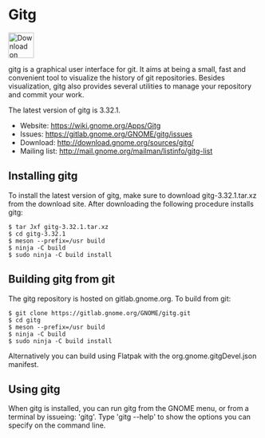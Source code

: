 # Gitg

<a href="https://flathub.org/apps/details/org.gnome.gitg"><img height="51" alt="Download on Flathub" src="https://flathub.org/assets/badges/flathub-badge-en.svg"/> </a>

gitg is a graphical user interface for git. It aims at being a small, fast and convenient tool to visualize the history of git repositories.  Besides visualization, gitg also provides several utilities to manage your repository and commit your work.

The latest version of gitg is 3.32.1.

- Website:      https://wiki.gnome.org/Apps/Gitg
- Issues:       https://gitlab.gnome.org/GNOME/gitg/issues
- Download:     http://download.gnome.org/sources/gitg/
- Mailing list: http://mail.gnome.org/mailman/listinfo/gitg-list

## Installing gitg

To install the latest version of gitg, make sure to download gitg-3.32.1.tar.xz from the download site. After downloading the following procedure installs gitg:

```
$ tar Jxf gitg-3.32.1.tar.xz
$ cd gitg-3.32.1
$ meson --prefix=/usr build
$ ninja -C build
$ sudo ninja -C build install
```

## Building gitg from git

The gitg repository is hosted on gitlab.gnome.org. To build from git:

```
$ git clone https://gitlab.gnome.org/GNOME/gitg.git
$ cd gitg
$ meson --prefix=/usr build
$ ninja -C build
$ sudo ninja -C build install
```

Alternatively you can build using Flatpak with the org.gnome.gitgDevel.json manifest.

## Using gitg

When gitg is installed, you can run gitg from the GNOME menu, or from a terminal by issueing: 'gitg'. Type 'gitg --help' to show the options you can specify on the command line.
